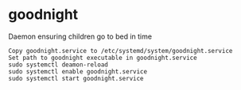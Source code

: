 # goodnight

Daemon ensuring children go to bed in time
```
Copy goodnight.service to /etc/systemd/system/goodnight.service
Set path to goodnight executable in goodnight.service
sudo systemctl deamon-reload
sudo systemctl enable goodnight.service
sudo systemctl start goodnight.service
```
